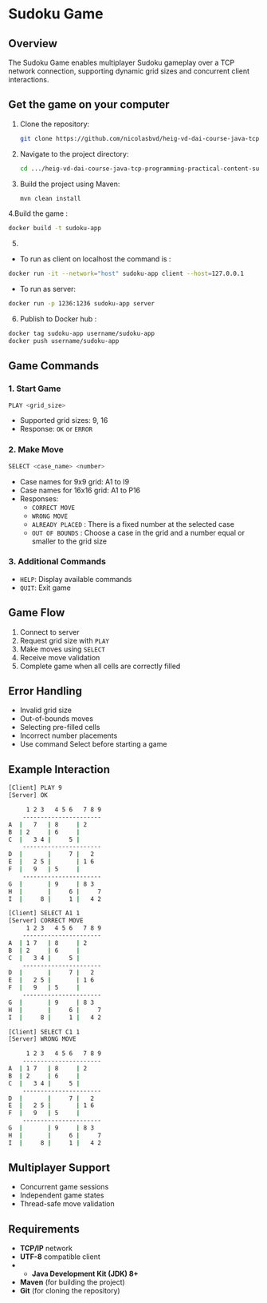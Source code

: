 # Sudoku Game

## Overview

The Sudoku Game enables multiplayer Sudoku gameplay over a TCP network connection, supporting dynamic grid sizes and concurrent client interactions.

## Get the game on your computer

1. Clone the repository:

    ```bash
    git clone https://github.com/nicolasbvd/heig-vd-dai-course-java-tcp-programming-practical-content-sudoku
    ```

2. Navigate to the project directory:

    ```bash
    cd .../heig-vd-dai-course-java-tcp-programming-practical-content-sudoku
    ```

3. Build the project using Maven:

    ```bash
    mvn clean install
    ```
   
4.Build the game :
```bash
docker build -t sudoku-app
```

5.
 - To run as client on localhost the command is :
```bash
docker run -it --network="host" sudoku-app client --host=127.0.0.1
```
 - To run as server: 
```bash
docker run -p 1236:1236 sudoku-app server
```

6. Publish to Docker hub :
```bash
docker tag sudoku-app username/sudoku-app
docker push username/sudoku-app
```

## Game Commands

### 1. Start Game
```bash
PLAY <grid_size>
```
- Supported grid sizes: 9, 16
- Response: `OK` or `ERROR`

### 2. Make Move
```bash
SELECT <case_name> <number>
```
- Case names for 9x9 grid: A1 to I9
- Case names for 16x16 grid: A1 to P16
- Responses:
    - `CORRECT MOVE`
    - `WRONG MOVE`
    - `ALREADY PLACED` : There is a fixed number at the selected case
    - `OUT OF BOUNDS` : Choose a case in the grid and a number equal or smaller to the grid size

### 3. Additional Commands
- `HELP`: Display available commands
- `QUIT`: Exit game

## Game Flow

1. Connect to server
2. Request grid size with `PLAY`
3. Make moves using `SELECT`
4. Receive move validation
5. Complete game when all cells are correctly filled

## Error Handling

- Invalid grid size
- Out-of-bounds moves
- Selecting pre-filled cells
- Incorrect number placements
- Use command Select before starting a game

## Example Interaction

```bash
[Client] PLAY 9
[Server] OK

     1 2 3   4 5 6   7 8 9
    ----------------------
A  |   7   | 8     | 2    
B  | 2     | 6     |      
C  |   3 4 |     5 |      
    ----------------------
D  |       |     7 |   2  
E  |   2 5 |       | 1 6  
F  |   9   | 5     |      
    ----------------------
G  |       | 9     | 8 3  
H  |       |     6 |     7
I  |     8 |     1 |   4 2

[Client] SELECT A1 1
[Server] CORRECT MOVE
     1 2 3   4 5 6   7 8 9
    ----------------------
A  | 1 7   | 8     | 2    
B  | 2     | 6     |      
C  |   3 4 |     5 |      
    ----------------------
D  |       |     7 |   2  
E  |   2 5 |       | 1 6  
F  |   9   | 5     |      
    ----------------------
G  |       | 9     | 8 3  
H  |       |     6 |     7
I  |     8 |     1 |   4 2

[Client] SELECT C1 1
[Server] WRONG MOVE

     1 2 3   4 5 6   7 8 9
    ----------------------
A  | 1 7   | 8     | 2    
B  | 2     | 6     |      
C  |   3 4 |     5 |      
    ----------------------
D  |       |     7 |   2  
E  |   2 5 |       | 1 6  
F  |   9   | 5     |      
    ----------------------
G  |       | 9     | 8 3  
H  |       |     6 |     7
I  |     8 |     1 |   4 2

```

## Multiplayer Support

- Concurrent game sessions
- Independent game states
- Thread-safe move validation

## Requirements

- **TCP/IP** network
- **UTF-8** compatible client
- - **Java Development Kit (JDK) 8+**
- **Maven** (for building the project)
- **Git** (for cloning the repository)
